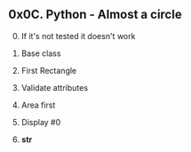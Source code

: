 ## 0x0C. Python - Almost a circle


0. If it's not tested it doesn't work

1. Base class

2. First Rectangle

3. Validate attributes

4. Area first

5. Display #0

6. __str__

